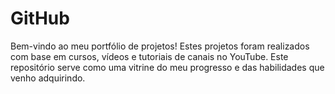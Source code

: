 # GitHub
 
Bem-vindo ao meu portfólio de projetos! Estes projetos foram realizados com base em cursos, vídeos e tutoriais de canais no YouTube. Este repositório serve como uma vitrine do meu progresso e das habilidades que venho adquirindo.

